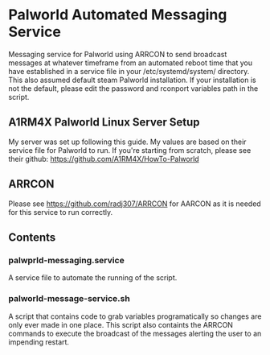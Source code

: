# Palworld Automated Messaging Service
Messaging service for Palworld using ARRCON to send broadcast messages at whatever timeframe from an automated reboot time that you have established in a service file in your /etc/systemd/system/ directory.
This also assumed default steam Palworld installation.  If your installation is not the default, please edit the password and rconport variables path in the script.

## A1RM4X Palworld Linux Server Setup
My server was set up following this guide.  My values are based on their service file for Palworld to run.  If you're starting from scratch, please see their github: https://github.com/A1RM4X/HowTo-Palworld

## ARRCON
Please see https://github.com/radj307/ARRCON for AARCON as it is needed for this service to run correctly.

## Contents

### palwprld-messaging.service
A service file to automate the running of the script.

### palworld-message-service.sh
A script that contains code to grab variables programatically so changes are only ever made in one place.
This script also containts the ARRCON commands to execute the broadcast of the messages alerting the user to an impending restart.
